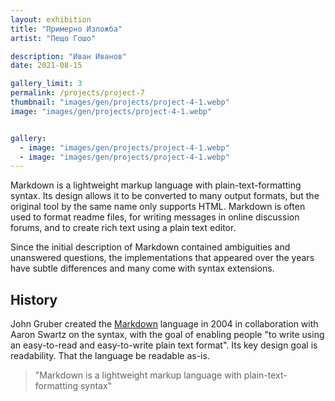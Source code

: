```yaml
---
layout: exhibition
title: "Примерно Изложба"
artist: "Пещо Гошо"

description: "Иван Иванов"
date: 2021-08-15

gallery_limit: 3
permalink: /projects/project-7
thumbnail: "images/gen/projects/project-4-1.webp"
image: "images/gen/projects/project-4-1.webp"


gallery:
  - image: "images/gen/projects/project-4-1.webp"
  - image: "images/gen/projects/project-4-1.webp"
---
```


Markdown is a lightweight markup language with plain-text-formatting syntax. Its design allows it to be converted to many output formats, but the original tool by the same name only supports HTML. Markdown is often used to format readme files, for writing messages in online discussion forums, and to create rich text using a plain text editor.

Since the initial description of Markdown contained ambiguities and unanswered questions, the implementations that appeared over the years have subtle differences and many come with syntax extensions.

## History

John Gruber created the [Markdown](#) language in 2004 in collaboration with Aaron Swartz on the syntax, with the goal of enabling people "to write using an easy-to-read and easy-to-write plain text format". Its key design goal is readability. That the language be readable as-is.

> "Markdown is a lightweight markup language with plain-text-formatting syntax"
